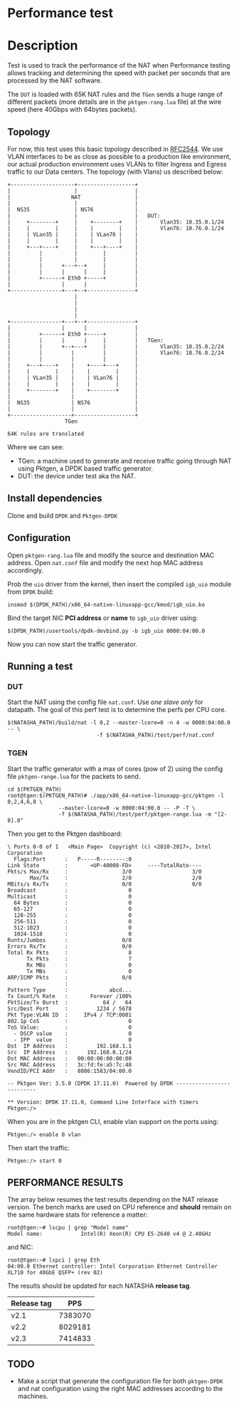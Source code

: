 # Performance test

# Description
Test is used to track the performance of the NAT when Performance testing
allows tracking and determining the speed with packet per seconds that are
processed by the NAT software.

The `DUT` is loaded with 65K NAT rules and the `TGen` sends a huge range of
different packets (more details are in the `pktgen-rang.lua` file) at the wire
speed (here 40Gbps with 64bytes packets).

## Topology
For now, this test uses this basic topology described in [RFC2544][1]. We
use VLAN interfaces to be as close as possible to a production like
environment, our actual production environment uses VLANs to filter Ingress
and Egress traffic to our Data centers. The topology (with Vlans) us described
below:
```
+--------------------+------------------+
|                    |                  |
|                   NAT                 |
|                    |                  |
|  NS35              | NS76             |
|                    |                  |   DUT:
|     +--------+     |    +--------+    |       Vlan35: 10.35.0.1/24
|     |        |     |    |        |    |       Vlan76: 10.76.0.1/24
|     | VLan35 |     |    | VLan76 |    |
|     |        |     |    |        |    |
|     +---+----+     |    +---+----+    |
|         |          |        |         |
|         |          |        |         |
|         |      +---+--+     |         |
|         |      |      |     |         |
|         +------+ Eth0 +-----+         |
|                |      |               |
+----------------+---+--+---------------+
                     |
                     |
                     |
                     |
+----------------+---+--+---------------+
|                |      |               |
|         +------+ Eth0 +-----+         |
|         |      |      |     |         |   TGen:
|         |      +--+---+     |         |       Vlan35: 10.35.0.2/24
|         |         |         |         |       Vlan76: 10.76.0.2/24
|         |         |         |         |
|     +---+----+    |    +----+---+     |
|     |        |    |    |        |     |
|     | VLan35 |    |    | VLan76 |     |
|     |        |    |    |        |     |
|     +--------+    |    +--------+     |
|                   |                   |
|  NS35             | NS76              |
|                   |                   |
+-------------------+-------------------+
                  TGen

64K rules are translated
```

Where we can see:
* TGen: a machine used to generate and receive traffic going through NAT using
        Pktgen, a DPDK based traffic generator.
* DUT: the device under test aka the NAT.

## Install dependencies
Clone and build `DPDK` and `Pktgen-DPDK`

## Configuration
Open `pktgen-rang.lua` file and modify the source and destination MAC address.
Open `nat.conf` file and modify the next hop MAC address accordingly.

Prob the `uio` driver from the kernel, then insert the compiled `igb_uio` module from `DPDK` build:
```
insmod $(DPDK_PATH)/x86_64-native-linuxapp-gcc/kmod/igb_uio.ko
```

Bind the target NIC **PCI address** or **name** to `igb_uio` driver using:
```
$(DPDK_PATH)/usertools/dpdk-devbind.py -b igb_uio 0000:04:00.0
```

Now you can now start the traffic generator.

## Running a test

### DUT
Start the NAT using the config file `nat.conf`. Use *one slave only* for
datapath. The goal of this perf test is to determine the perfs per CPU core.
```
$(NATASHA_PATH)/build/nat -l 0,2 --master-lcore=0 -n 4 -w 0000:04:00.0 -- \
                            -f $(NATASHA_PATH)/test/perf/nat.conf
```

### TGEN
Start the traffic generator with a max of cores (pow of 2) using the config
file `pktgen-range.lua` for the packets to send.

```
cd $(PKTGEN_PATH)
root@tgen:$(PKTGEN_PATH)# ./app/x86_64-native-linuxapp-gcc/pktgen -l 0,2,4,6,8 \
                --master-lcore=0 -w 0000:04:00.0 -- -P -T \
                -f $(NATASHA_PATH)/test/perf/pktgen-range.lua -m "[2-8].0"
```

Then you get to the Pktgen dashboard:
```
\ Ports 0-0 of 1   <Main Page>  Copyright (c) <2010-2017>, Intel Corporation
  Flags:Port      :   P-----R--------:0
Link State        :       <UP-40000-FD>     ----TotalRate----
Pkts/s Max/Rx     :                 3/0                   3/0
       Max/Tx     :                 2/0                   2/0
MBits/s Rx/Tx     :                 0/0                   0/0
Broadcast         :                   0
Multicast         :                   0
  64 Bytes        :                   0
  65-127          :                   0
  128-255         :                   0
  256-511         :                   0
  512-1023        :                   0
  1024-1518       :                   0
Runts/Jumbos      :                 0/0
Errors Rx/Tx      :                 0/0
Total Rx Pkts     :                   8
      Tx Pkts     :                   7
      Rx MBs      :                   0
      Tx MBs      :                   0
ARP/ICMP Pkts     :                 0/0
                  :
Pattern Type      :             abcd...
Tx Count/% Rate   :       Forever /100%
PktSize/Tx Burst  :           64 /   64
Src/Dest Port     :         1234 / 5678
Pkt Type:VLAN ID  :     IPv4 / TCP:0001
802.1p CoS        :                   0
ToS Value:        :                   0
  - DSCP value    :                   0
  - IPP  value    :                   0
Dst  IP Address   :         192.168.1.1
Src  IP Address   :      192.168.0.1/24
Dst MAC Address   :   00:00:00:00:00:00
Src MAC Address   :   3c:fd:fe:a5:7c:48
VendID/PCI Addr   :   8086:1583/04:00.0

-- Pktgen Ver: 3.5.0 (DPDK 17.11.0)  Powered by DPDK --------------------------

** Version: DPDK 17.11.0, Command Line Interface with timers
Pktgen:/>
```

When you are in the pktgen CLI, enable vlan support on the ports using:
```
Pktgen:/> enable 0 vlan
```
Then start the traffic:
```
Pktgen:/> start 0
```

## PERFORMANCE RESULTS
The array below resumes the test results depending on the NAT release version.
The bench marks are used on CPU reference and **should** remain on the same
hardware stats for reference a matter:
```
root@tgen:~# lscpu | grep "Model name"
Model name:            Intel(R) Xeon(R) CPU E5-2640 v4 @ 2.40GHz
```
and NIC:
```
root@tgen:~# lspci | grep Eth
04:00.0 Ethernet controller: Intel Corporation Ethernet Controller XL710 for 40GbE QSFP+ (rev 02)
```

The results should be updated for each NATASHA **release tag**.

Release tag | PPS 
--- | ---
v2.1 | 7383070
v2.2 | 8029181
v2.3 | 7414833

## TODO
* Make a script that generate the configuration file for both `pktgen-DPDK` and
  nat configuration using the right MAC addresses according to the machines.

[1]: https://tools.ietf.org/html/rfc2544
